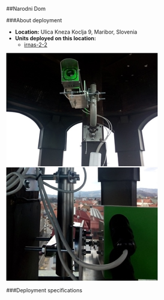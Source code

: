 ##Narodni Dom

###About deployment
- **Location:** Ulica Kneza Koclja 9, Maribor, Slovenia
- **Units deployed on this location:** 	
  - [irnas-2-2](https://nodewatcher.koruza.net/node/f00524a5-7263-5596-855b-135fdea68b2b/)
  
![deployment-7](img/deployment-4.jpg)
![deployment-8](img/deployment-5.jpg)

###Deployment specifications
